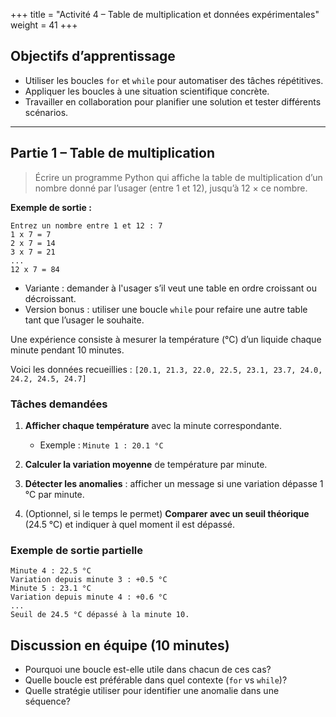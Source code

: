+++
title = "Activité 4 – Table de multiplication et données expérimentales"
weight = 41
+++


## Objectifs d’apprentissage

* Utiliser les boucles `for` et `while` pour automatiser des tâches répétitives.
* Appliquer les boucles à une situation scientifique concrète.
* Travailler en collaboration pour planifier une solution et tester différents scénarios.

---

## Partie 1 – Table de multiplication

> Écrire un programme Python qui affiche la table de multiplication d’un nombre donné par l’usager (entre 1 et 12), jusqu’à 12 × ce nombre.

**Exemple de sortie :**

```
Entrez un nombre entre 1 et 12 : 7
1 x 7 = 7
2 x 7 = 14
3 x 7 = 21
...
12 x 7 = 84
```

* Variante : demander à l'usager s’il veut une table en ordre croissant ou décroissant.
* Version bonus : utiliser une boucle `while` pour refaire une autre table tant que l’usager le souhaite.



Une expérience consiste à mesurer la température (°C) d’un liquide chaque minute pendant 10 minutes.

Voici les données recueillies :
`[20.1, 21.3, 22.0, 22.5, 23.1, 23.7, 24.0, 24.2, 24.5, 24.7]`

### Tâches demandées

1. **Afficher chaque température** avec la minute correspondante.

   * Exemple : `Minute 1 : 20.1 °C`

2. **Calculer la variation moyenne** de température par minute.

3. **Détecter les anomalies** : afficher un message si une variation dépasse 1 °C par minute.

4. (Optionnel, si le temps le permet) **Comparer avec un seuil théorique** (24.5 °C) et indiquer à quel moment il est dépassé.

### Exemple de sortie partielle

```
Minute 4 : 22.5 °C
Variation depuis minute 3 : +0.5 °C
Minute 5 : 23.1 °C
Variation depuis minute 4 : +0.6 °C
...
Seuil de 24.5 °C dépassé à la minute 10.
```

## Discussion en équipe (10 minutes)

* Pourquoi une boucle est-elle utile dans chacun de ces cas?
* Quelle boucle est préférable dans quel contexte (`for` vs `while`)?
* Quelle stratégie utiliser pour identifier une anomalie dans une séquence?
